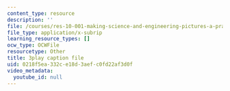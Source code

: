 ```yaml
---
content_type: resource
description: ''
file: /courses/res-10-001-making-science-and-engineering-pictures-a-practical-guide-to-presenting-your-work-spring-2016/0218f5ea332ce18d3aefc0fd22af3d0f_cnF_eoMHbmQ.srt
file_type: application/x-subrip
learning_resource_types: []
ocw_type: OCWFile
resourcetype: Other
title: 3play caption file
uid: 0218f5ea-332c-e18d-3aef-c0fd22af3d0f
video_metadata:
  youtube_id: null
---
```

